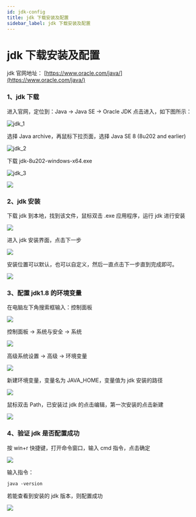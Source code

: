 ```yaml
---
id: jdk-config
title: jdk 下载安装及配置
sidebar_label: jdk 下载安装及配置
---
```


# jdk 下载安装及配置

jdk 官网地址： [https://www.oracle.com/java/](https://www.oracle.com/java/)

### 1、jdk 下载

进入官网，定位到：Java -> Java SE -> Oracle JDK 点击进入，如下图所示：

![jdk_1](/img/icecms/202302/jdk_image/jdk_1.png "jdk_1.png")

选择 Java archive，再鼠标下拉页面，选择 Java SE 8 (8u202 and earlier)

![jdk_2](/img/icecms/202302/jdk_image/jdk_2.png "jdk_2.png")

下载 jdk-8u202-windows-x64.exe

![jdk_3](/img/icecms/202302/jdk_image/jdk_3.png "jdk_3.png")

![](/img/icecms/202302/jdk_image/jdk_7.png)

### 2、jdk 安装


下载 jdk 到本地，找到该文件，鼠标双击 .exe 应用程序，运行 jdk 进行安装

![](/img/icecms/202302/jdk_image/jdk_4.png)

进入 jdk 安装界面，点击下一步

![](/img/icecms/202302/jdk_image/jdk_5.png)

安装位置可以默认，也可以自定义，然后一直点击下一步直到完成即可。

![](/img/icecms/202302/jdk_image/jdk_6.png)

### 3、配置 jdk1.8 的环境变量

在电脑左下角搜索框输入：控制面板

![](/img/icecms/202302/jdk_image/jdk_8.png)

控制面板 -> 系统与安全 -> 系统

![](/img/icecms/202302/jdk_image/jdk_9.png)

高级系统设置 -> 高级 -> 环境变量

![](/img/icecms/202302/jdk_image/jdk_10.png)

新建环境变量，变量名为 JAVA_HOME，变量值为 jdk 安装的路径

![](/img/icecms/202302/jdk_image/jdk_11.png)

鼠标双击 Path，已安装过 jdk 的点击编辑，第一次安装的点击新建

![](/img/icecms/202302/jdk_image/jdk_12.png)

### 4、验证 jdk 是否配置成功

按 win+r 快捷键，打开命令窗口，输入 cmd 指令，点击确定

![](/img/icecms/202302/jdk_image/img.png)

输入指令：

    java -version

若能查看到安装的 jdk 版本，则配置成功

![](/img/icecms/202302/jdk_image/img_1.png)

